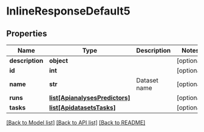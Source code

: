# InlineResponseDefault5

## Properties
Name | Type | Description | Notes
------------ | ------------- | ------------- | -------------
**description** | **object** |  | [optional] 
**id** | **int** |  | [optional] 
**name** | **str** | Dataset name | [optional] 
**runs** | [**list[ApianalysesPredictors]**](ApianalysesPredictors.md) |  | [optional] 
**tasks** | [**list[ApidatasetsTasks]**](ApidatasetsTasks.md) |  | [optional] 

[[Back to Model list]](../README.md#documentation-for-models) [[Back to API list]](../README.md#documentation-for-api-endpoints) [[Back to README]](../README.md)


